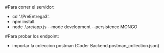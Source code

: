 #Para correr el servidor:
- cd '.\PreEntrega3\'.
- npm install.
- node .\src\app.js --mode development --persistence MONGO

#Para probar los endpoint:
- importar la coleccion postman (Coder Backend.postman_collection.json)